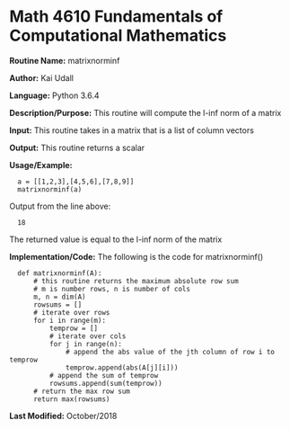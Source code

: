 # Math 4610 Fundamentals of Computational Mathematics

**Routine Name:**           matrixnorminf

**Author:** Kai Udall

**Language:** Python 3.6.4

**Description/Purpose:** This routine will compute the l-inf norm of a matrix

**Input:** This routine takes in a matrix that is a list of column vectors

**Output:** This routine returns a scalar

**Usage/Example:**

      a = [[1,2,3],[4,5,6],[7,8,9]]
      matrixnorminf(a)

Output from the line above:

      18

The returned value is equal to the l-inf norm of the matrix

**Implementation/Code:** The following is the code for matrixnorminf()

      def matrixnorminf(A):
          # this routine returns the maximum absolute row sum
          # m is number rows, n is number of cols
          m, n = dim(A)
          rowsums = []
          # iterate over rows
          for i in range(m):
              temprow = []
              # iterate over cols
              for j in range(n):
                  # append the abs value of the jth column of row i to temprow
                  temprow.append(abs(A[j][i]))
              # append the sum of temprow
              rowsums.append(sum(temprow))
          # return the max row sum
          return max(rowsums)


**Last Modified:** October/2018
